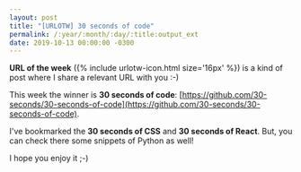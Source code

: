 ```yaml
---
layout: post
title: "[URLOTW] 30 seconds of code"
permalink: /:year/:month/:day/:title:output_ext
date: 2019-10-13 00:00:00 -0300
---
```


<p>
  <b>URL of the week</b> ({% include urlotw-icon.html size='16px' %}) is a kind of post where I share a relevant URL with you :-)
</p>

This week the winner is **30 seconds of code**:
[https://github.com/30-seconds/30-seconds-of-code](https://github.com/30-seconds/30-seconds-of-code).

I've bookmarked the **30 seconds of CSS** and **30 seconds of React**. But, you can check there some snippets of Python as well!

I hope you enjoy it ;-)
